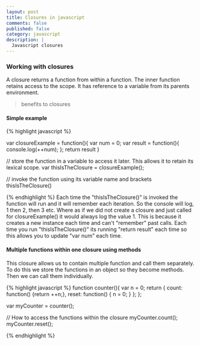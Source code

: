 ```yaml
---
layout: post
title: Closures in javascript
comments: false
published: false
category: javascript
description: |
  Javascript closures
---
```


### Working with closures
A closure returns a function from within a function. The inner function retains access to the scope. It has reference to a variable from its parents environment.

> benefits to closures

#### Simple example
{% highlight javascript %}

  var closureExample = function(){
      var num = 0;
      var result = function(){
        console.log(++num);
    };
    return result
  }

  // store the function in a variable to access it later. This allows it to retain its lexical scope.
  var thisIsTheClosure = closureExample();

  // invoke the function using its variable name and brackets
  thisIsTheClosure()

{% endhighlight %}
Each time the "thisIsTheClosure()" is invoked the function will run and it will remember each iteration. So the console will log, 1 then 2, then 3 etc. Where as if we did not create a closure and just called for closureExample() it would always log the value 1. This is because it creates a new instance each time and can't "remember" past calls. Each time you run "thisIsTheClosure()" its running "return result" each time so this allows you to update "var num" each time.


#### Multiple functions within one closure using methods

This closure allows us to contain multiple function and call them separately. To do this we store the functions in an object so they become methods. Then we can call them individually.

{% highlight javascript %}
function counter(){
  var n = 0;
  return {
    count: function() {return ++n;},
    reset: function() { n = 0; }
  };
};

var myCounter = counter();

// How to access the functions within the closure
myCounter.count();
myCounter.reset();

{% endhighlight %}
